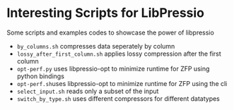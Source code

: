 # Interesting Scripts for LibPressio

Some scripts and examples codes to showcase the power of libpressio


+ `by_columns.sh` compresses data seperately by column
+ `lossy_after_first_column.sh` applies lossy compression after the first column
+ `opt-perf.py` uses libpressio-opt to minimize runtime for ZFP  using python bindings
+ `opt-perf.sh`uses libpressio-opt to minimize runtime for ZFP using the cli
+ `select_input.sh` reads only a subset of the input
+ `switch_by_type.sh` uses different compressors for different datatypes


